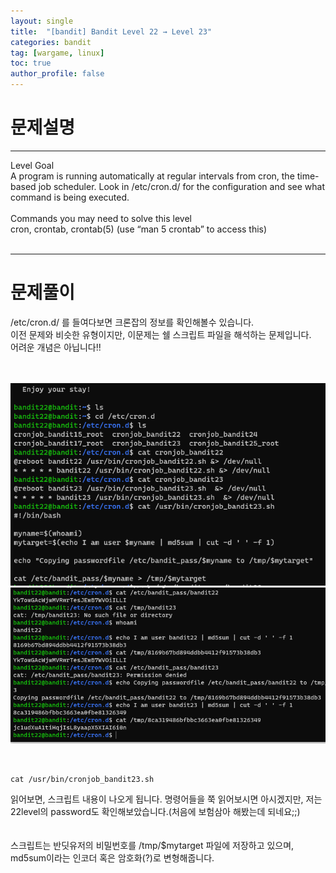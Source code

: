 ```yaml
---
layout: single
title:  "[bandit] Bandit Level 22 → Level 23"
categories: bandit
tag: [wargame, linux]
toc: true
author_profile: false
---
```



# 문제설명
<hr size=10 noshade>
Level Goal<br/>
A program is running automatically at regular intervals from cron, the time-based job scheduler. Look in /etc/cron.d/ for the configuration and see what command is being executed.<br/>
<br/>
Commands you may need to solve this level<br/>
cron, crontab, crontab(5) (use “man 5 crontab” to access this)<br/>
<br/>
<hr size=10 noshade>

# 문제풀이
/etc/cron.d/ 를 들여다보면 크론잡의 정보를 확인해볼수 있습니다.<br/>
이전 문제와 비슷한 유형이지만, 이문제는 쉘 스크립트 파일을 해석하는 문제입니다.<br/>어려운 개념은 아닙니다!!<br/><br/><br/>

<img src="../../images/2022-01-27/bandit23-1.PNG">
<img src="../../images/2022-01-27/bandit23-2.PNG">

<p><br/>

```
cat /usr/bin/cronjob_bandit23.sh
```
읽어보면, 스크립트 내용이 나오게 됩니다.
명령어들을 쭉 읽어보시면 아시겠지만, 저는 22level의 password도 확인해보았습니다.(처음에 보험삼아 해봤는데 되네요;;)<br/>
<br/><br/>
스크립트는 반딧유저의 비밀번호를 /tmp/$mytarget 파일에 저장하고 있으며,<br/>
md5sum이라는 인코더 혹은 암호화(?)로 변형해줍니다.

</p>